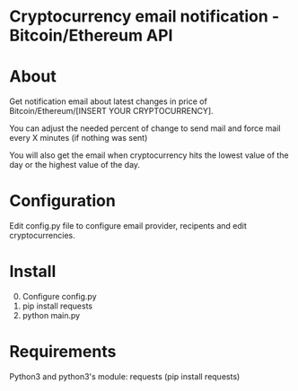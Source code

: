 # Cryptocurrency email notification - Bitcoin/Ethereum API

# About
Get notification email about latest changes in price of Bitcoin/Ethereum/[INSERT YOUR CRYPTOCURRENCY].

You can adjust the needed percent of change to send mail and force mail every X minutes (if nothing was sent)

You will also get the email when cryptocurrency hits the lowest value of the day or the highest value of the day.

# Configuration
Edit config.py file to configure email provider, recipents and edit cryptocurrencies.

# Install
0. Configure config.py
1. pip install requests
2. python main.py

# Requirements
Python3 and python3's module: requests (pip install requests)
